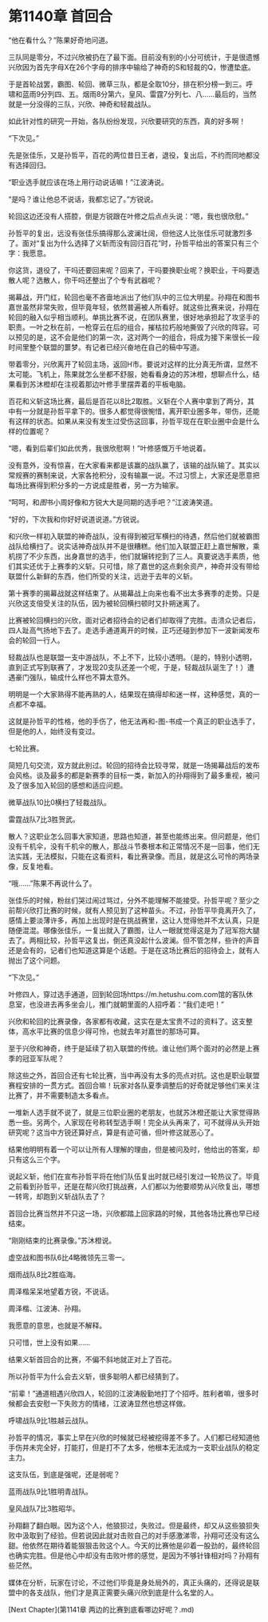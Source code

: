 # 第1140章 首回合

“他在看什么？”陈果好奇地问道。

三队同是零分，不过兴欣被扔在了最下面。目前没有别的小分可统计，于是很遗憾兴欣因为首先字母X在26个字母的排序中输给了神奇的S和轻裁的Q，惨遭垫底。

于是首轮战罢，霸图、轮回、微草三队，都是全取10分，排在积分榜一到三。呼啸和蓝雨9分列四、五。烟雨8分第六，皇风、雷霆7分列七、八……最后的，当然就是一分没得的三队，兴欣、神奇和轻裁战队。

如此针对性的研究一开始，各队纷纷发现，兴欣要研究的东西，真的好多啊！

“下次见。”

先是张佳乐，又是孙哲平，百花的两位昔日王者，退役，复出后，不约而同地都没有选择回归。

“职业选手就应该在场上用行动说话嘛！”江波涛说。

“是吗？谁让他总不说话，我都忘记了。”方锐说。

轮回这边还没有人搭腔，倒是方锐跟在叶修之后点点头说：“嗯，我也很欣慰。”

孙哲平的复出，远没有张佳乐搞得那么波澜壮阔，但他这人比张佳乐可就激烈多了。面对“复出为什么选择了义斩而没有回归百花”时，孙哲平给出的答案只有三个字：我愿意。

你这货，退役了，干吗还要回来呢？回来了，干吗要换职业呢？换职业，干吗要选散人呢？选散人，你干吗还整出了个专有武器呢？

揭幕战，开门红，轮回也毫不吝啬地派出了他们队中的三位大明星。孙翔在和图书嘉世虽然非常失败，但毕竟年轻，依然普遍被人所看好。就这些比赛来说，孙翔在轮回的融入似乎相当顺利。单挑比赛不说，在团队赛里，很好地承担起了攻坚手的职责。一叶之秋在前，一枪穿云在后的组合，摧枯拉朽般地撕毁了兴欣的阵容。可以预见的是，这不会是他们的第一次，这对两个一的组合，将成为接下来很长一段时间里整个联盟的噩梦。有记者已经兴奋地在自己的稿中写道。

带着零分，兴欣离开了轮回主场，返回H市。要说对这样的比分真无所谓，显然不太可能。飞机上，陈果就怎么坐都不舒服，她看看身边的苏沐橙，想聊点什么，结果看到苏沐橙却在注视着那边叶修手里摆弄着的平板电脑。

百花和义斩这场比赛，最后是百花以8比2取胜。义斩在个人赛中拿到了两分，其中有一分就是孙哲平拿下的。很多人都觉得很惋惜，离开职业圈多年，带伤，还能有这样的状态。如果从来没有发生过受伤这回事，孙哲平现在在职业圈中会是什么样的位置呢？

“嗯，看到后辈们如此优秀，我很欣慰啊！”叶修感慨万千地说着。

没有意外，没有惊喜，在大家看来都是该赢的战队赢了，该输的战队输了。其实以常规赛的赛制来说，大家各抢积分，没有输赢一说。不过习惯上，大家还是愿意把每场比赛得到积分多的一方说成是胜者，另一方为输家。

“呵呵，和*图*书小周好像和方锐大大是同期的选手吧？”江波涛笑道。

“好的，下次我和你好好说道说道。”方锐说。

和兴欣一样初入联盟的神奇战队，没有得到被冠军横扫的待遇，然后他们就被霸图战队给横扫了。说实话神奇战队并不是很糟糕。他们加入联盟正赶上嘉世解散，乘机捞了不少东西，出身嘉世的选手，他们就辗转挖到了三人。真要说选手素质，他们其实还优于上赛季的义斩。只可惜，除了嘉世的这点剩余资产，神奇并没有带给联盟什么新鲜的东西，他们所受的关注，远逊于去年的义斩。

第十赛季的揭幕战就这样结束了。从揭幕战上向来也看不出太多赛季的走势。只是兴欣这支倍受关注的队伍，因为被轮回横扫顿时又扑朔迷离了。

比赛被轮回横扫的兴欣，面对记者招待会的记者们却取得了完胜。击溃众记者后，四人趾高气扬地下去了。走选手通道离开的时候，正巧还碰到参加下一波新闻发布会的轮回一行人。

轻裁战队也是联盟一支中游战队，不上不下，比较小透明。（是的，特别小透明，直到正式写到联赛了，才发现20支队还差一个呢，于是，轻裁战队诞生了！）遭遇豪门强队，输成什么样也不算太意外。

明明是一个大家熟得不能再熟的人，结果现在搞得却和迷一样，这种感觉，真的一点都不幸福。

这就是孙哲平的性格，他的手伤了，他无法再和-图-书成一个真正的职业选手了，但是他的人，始终没有变过。

七轮比赛。

简短几句交流，双方就此别过。轮回的招待会比较寻常，就是一场揭幕战后的发布会风格。谈及最多的都是新赛季的目标一类，新加入的孙翔得到了最多重视，被问及了很多加入轮回的感想和适应问题。

微草战队10比0横扫了轻裁战队。

雷霆战队7比3胜贺武。

散人？这职业怎么回事大家知道，思路也知道，甚至也能练出来。但问题是，他们没有千机伞，没有千机伞的散人，那战斗节奏根本和正常情况不是一回事，他们无法实践，无法模拟，只能在这看资料，看比赛录像。而且，就是这么可怜的两场录像，反复地看。

“哦……”陈果不再说什么了。

张佳乐的时候，粉丝们哭过闹过骂过，分外不能理解不能接受。孙哲平呢？至少之前帮兴欣打比赛的时候，就有人预见到了这种苗头。不过，孙哲平毕竟离开久了，感情上要淡薄许多，再加上出现时是在挑战赛里，这让人觉得他并不太认真，只是随便混混。哪像张佳乐，一复出就入了霸图，让人一眼就觉得这是为了冠军抱大腿去了。两相比较，孙哲平这复出，倒还真没起什么波澜。但不管怎样，些许的声音还是会有的，记者们也知道这算是个话题。于是在这场比赛后的招待会上，就有人抛出了这个问题。

“下次见。”

叶修四人，穿过选手通道，回到轮回场https://m.hetushu.com.com馆的客队休息室，也没进去再多坐会儿，推门就朝里面的人招呼着：“我们走吧！”

兴欣和轮回的比赛录像，各家都有收藏，这实在是太宝贵不过的资料了。这支整体，高水平比赛的信息少得可怜，也就去年对嘉世的那场可算。

至于兴欣和神奇，终于是延续了初入联盟的传统。谁让他们两个面对的必然是上赛季的冠亚军队呢？

除这些之外，首回合还有七轮比赛，当中再没有太多的亮点对抗。这也是职业联盟赛程安排的一贯方式。首回合嘛！玩家对各队夏季调整后的好奇就足够他们来关注比赛了，并不需要制造太多看点。

一堆新人选手就不说了，就是三位职业圈的老朋友，也就苏沐橙还能让大家觉得熟悉一些。另两个，人家现在号称转型选手啊！完全从头再来了，可不就得从头开始研究呢？这当中方锐还算好点，算是有迹可循，但叶修这就恶心了。

结果他明明有着一个可以让所有人理解的理由，但是被问及时，他给出的答案，却只有这么三个字。

说起义斩，他们在宣布孙哲平将在他们队伍复出时就已经引发过一轮热议了。毕竟之前看到孙哲平，还是在帮兴欣打挑战赛，人们都以为他要顺势从兴欣复出，哪想一转弯，却跑到义斩战队去了？

首回合比赛当然并不只这一场，兴欣都踏上回家路的时候，其他各场比赛也早已经结束。

“刚刚结束的比赛录像。”苏沐橙说。

虚空战和图书队6比4略微领先三零一。

烟雨战队8比2胜临海。

周泽楷呆呆地望着方锐，不说话。

周泽楷、江波涛、孙翔。

我愿意的意思，也就是不解释。

只可惜，世上没有如果……

结果义斩首回合的比赛，不偏不斜地就正对上了百花。

所以孙哲平为什么会去义斩，很多聪明人都已经猜到了。

“前辈！”通道相遇兴欣四人，轮回的江波涛殷勤地打了个招呼。胜利者嘛，很多时候都会去安慰一下失败方的情绪，江波涛显然也想这样做。

呼啸战队9比1胜越云战队。

孙哲平的情况，事实上早在兴欣的时候就已经被挖得差不多了。人们都已经知道他手伤并未完全好，打能打，但是打不了太多，他根本无法成为一支职业战队的稳定主力。

这支队伍，到底是强呢，还是弱呢？

蓝雨战队9比1胜明青战队。

皇风战队7比3胜昭华。

孙翔翻了翻白眼。因为这个人，他狼狈过，失败过。但是最终，却又从这些狼狈失败中汲取到了经验。但若说因此就对击败自己的对手感激涕零，孙翔可还没有这么甜。他依然在期待着能狠狠击败这个人。今天的比赛他是卯着一股劲的，最终轮回也确实完胜。但是他心中却没有击败叶修的感觉，是因为不够针锋相对吗？孙翔有些茫然。

媒体在分析，玩家在讨论，不过他们毕竟是身处局外的，真正头痛的，还得说是联盟中的各支战队，他们才是真正需要头痛兴欣到底是什么名堂的人。



[Next Chapter](第1141章 两边的比赛到底看哪边好呢？.md)